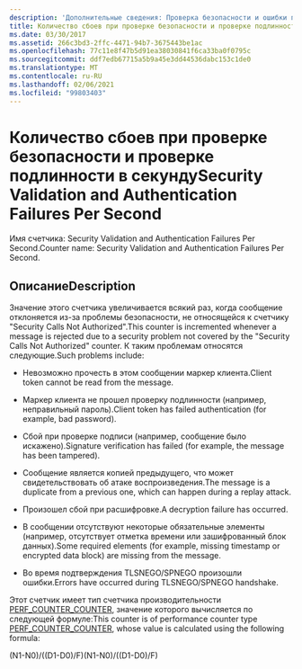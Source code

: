 ```yaml
---
description: 'Дополнительные сведения: Проверка безопасности и ошибки проверки подлинности за секунду'
title: Количество сбоев при проверке безопасности и проверке подлинности в секунду
ms.date: 03/30/2017
ms.assetid: 266c3bd3-2ffc-4471-94b7-3675443be1ac
ms.openlocfilehash: 77c11e8f47b5d91ea38030841f6ca33ba0f0795c
ms.sourcegitcommit: ddf7edb67715a5b9a45e3dd44536dabc153c1de0
ms.translationtype: MT
ms.contentlocale: ru-RU
ms.lasthandoff: 02/06/2021
ms.locfileid: "99803403"
---
```

# <a name="security-validation-and-authentication-failures-per-second"></a><span data-ttu-id="18ee2-103">Количество сбоев при проверке безопасности и проверке подлинности в секунду</span><span class="sxs-lookup"><span data-stu-id="18ee2-103">Security Validation and Authentication Failures Per Second</span></span>

<span data-ttu-id="18ee2-104">Имя счетчика: Security Validation and Authentication Failures Per Second.</span><span class="sxs-lookup"><span data-stu-id="18ee2-104">Counter name: Security Validation and Authentication Failures Per Second.</span></span>  
  
## <a name="description"></a><span data-ttu-id="18ee2-105">Описание</span><span class="sxs-lookup"><span data-stu-id="18ee2-105">Description</span></span>  

 <span data-ttu-id="18ee2-106">Значение этого счетчика увеличивается всякий раз, когда сообщение отклоняется из-за проблемы безопасности, не относящейся к счетчику "Security Calls Not Authorized".</span><span class="sxs-lookup"><span data-stu-id="18ee2-106">This counter is incremented whenever a message is rejected due to a security problem not covered by the "Security Calls Not Authorized" counter.</span></span> <span data-ttu-id="18ee2-107">К таким проблемам относятся следующие.</span><span class="sxs-lookup"><span data-stu-id="18ee2-107">Such problems include:</span></span>  
  
- <span data-ttu-id="18ee2-108">Невозможно прочесть в этом сообщении маркер клиента.</span><span class="sxs-lookup"><span data-stu-id="18ee2-108">Client token cannot be read from the message.</span></span>  
  
- <span data-ttu-id="18ee2-109">Маркер клиента не прошел проверку подлинности (например, неправильный пароль).</span><span class="sxs-lookup"><span data-stu-id="18ee2-109">Client token has failed authentication (for example, bad password).</span></span>  
  
- <span data-ttu-id="18ee2-110">Сбой при проверке подписи (например, сообщение было искажено).</span><span class="sxs-lookup"><span data-stu-id="18ee2-110">Signature verification has failed (for example, the message has been tampered).</span></span>  
  
- <span data-ttu-id="18ee2-111">Сообщение является копией предыдущего, что может свидетельствовать об атаке воспроизведения.</span><span class="sxs-lookup"><span data-stu-id="18ee2-111">The message is a duplicate from a previous one, which can happen during a replay attack.</span></span>  
  
- <span data-ttu-id="18ee2-112">Произошел сбой при расшифровке.</span><span class="sxs-lookup"><span data-stu-id="18ee2-112">A decryption failure has occurred.</span></span>  
  
- <span data-ttu-id="18ee2-113">В сообщении отсутствуют некоторые обязательные элементы (например, отсутствует отметка времени или зашифрованный блок данных).</span><span class="sxs-lookup"><span data-stu-id="18ee2-113">Some required elements (for example, missing timestamp or encrypted data block) are missing from the message.</span></span>  
  
- <span data-ttu-id="18ee2-114">Во время подтверждения TLSNEGO/SPNEGO произошли ошибки.</span><span class="sxs-lookup"><span data-stu-id="18ee2-114">Errors have occurred during TLSNEGO/SPNEGO handshake.</span></span>  
  
 <span data-ttu-id="18ee2-115">Этот счетчик имеет тип счетчика производительности [PERF_COUNTER_COUNTER](/previous-versions/windows/it-pro/windows-server-2003/cc740048(v=ws.10)), значение которого вычисляется по следующей формуле:</span><span class="sxs-lookup"><span data-stu-id="18ee2-115">This counter is of performance counter type [PERF_COUNTER_COUNTER](/previous-versions/windows/it-pro/windows-server-2003/cc740048(v=ws.10)), whose value is calculated using the following formula:</span></span>  
  
 <span data-ttu-id="18ee2-116">(N1-N0)/((D1-D0)/F)</span><span class="sxs-lookup"><span data-stu-id="18ee2-116">(N1-N0)/((D1-D0)/F)</span></span>
